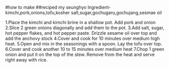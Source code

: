 #how to make 
##reciped my seunghyo
Ingredient-kimchi,pork,onions,tofu,kosher salt,sugar,gochugaru,gochujang,sesmae oil

1.Place the kimchi and kimchi brine in a shallow pot. Add pork and onion
2.Slice 2 green onions diagonally and add them to the pot.
3.Add salt, sugar, hot pepper flakes, and hot pepper paste. Drizzle sesame oil over top and add the anchovy stock
4.Cover and cook for 10 minutes over medium high heat.
5.Open and mix in the seasonings with a spoon. Lay the tofu over top.
6.Cover and cook another 10 to 15 minutes over medium heat
7.Chop 1 green onion and put it on the top of the stew. Remove from the heat and serve right away with rice.
